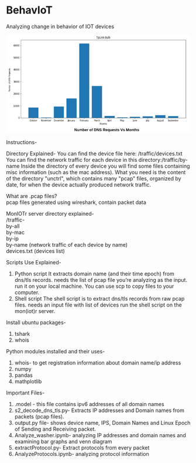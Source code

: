 # BehavIoT
Analyzing change in behavior of IOT devices

![TpLink Bulb bar graph analysis](https://github.com/sidvsukhi/BehavIoT/blob/main/tplink_analyze.png?raw=true)

Instructions-

Directory Explained-
You can find the device file here: /traffic/devices.txt
You can find the network traffic for each device in this directory:/traffic/by-name
Inside the directory of every device you will find some files containing misc information (such as the mac address).
What you need is the content of the directory "unctrl", which contains many "pcap" files, organized by date, for when the device actually produced network traffic.

What are .pcap files? <br>
pcap files generated using wireshark, contain packet data

MonIOTr server directory explained-<br>
/traffic-<br>
	by-all<br>
	by-mac<br>
	by-ip<br>
	by-name (network traffic of each device by name)<br>
	devices.txt (devices list)

Scripts Use Explained-
1. Python script
	It extracts domain name (and their time epoch) from dns/tls records.
	needs the list of pcap file you’re analyzing as the input.
	run it on your local machine. You can use scp to copy files to your computer.
2. Shell script
	The shell script is to extract dns/tls records from raw pcap files.
	needs an input file with list of devices
	run the shell script on the mon(iot)r server.

Install ubuntu packages- 
1. tshark
2. whois

Python modules installed and their uses-
1. whois- to get registration information about domain name/ip address
2. numpy
3. pandas
4. mathplotlib

Important Files-
1. .model - this file contains ipv6 addresses of all domain names
2. s2_decode_dns_tls.py- Extracts IP addresses and Domain names from packets (pcap files).
3. output.py file- shows device name, IPS, Domain Names and Linux Epoch of Sending and Receiving packet.
4. Analyze_washer.ipynb- analyzing IP addresses and domain names and examining bar graphs and venn diagram
5. extractProtocol.py- Extract protocols from every packet
6. AnalyzeProtocols.ipynb- analyzing protocol information